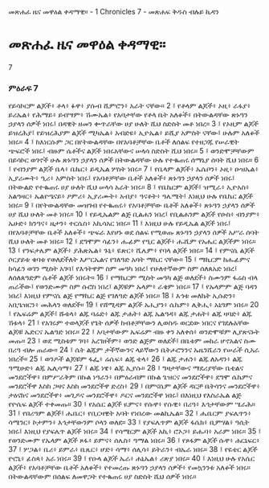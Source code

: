 ﻿
 መጽሐፈ ዜና መዋዕል ቀዳማዊ። - 1 Chronicles 7 - መጽሐፍ ቅዱስ ብሉይ ኪዳን
#  መጽሐፈ ዜና መዋዕል ቀዳማዊ።
7
### ምዕራፍ 7
የይሳኮርም ልጆች፥ ቶላ፥ ፉዋ፥ ያሱብ ሺምሮን፥ አራት ናቸው።
2 ፤ የቶላም ልጆች፥ ኦዚ፥ ራፋያ፥ ይሪኤል፥ የሕማይ፥ ይብሣም፥ ሽሙኤል፥ የአባታቸው የቶላ ቤት አለቆች፥ በትውልዳቸው ጽኑዓን ኃያላን ሰዎች ነበሩ፤ በዳዊት ዘመን ቍጥራቸው ሀያ ሁለት ሺህ ስድስት መቶ ነበረ።
3 ፤ የኦዚም ልጆች ይዝረሕያ፤ የይዝረሕያም ልጆች ሚካኤል፥ አብድዩ፥ ኢዮኤል፥ ይሺያ አምስት ናቸው፤ ሁሉም አለቆች ነበሩ።
4 ፤ ከእነርሱም ጋር በየትውልዳቸው በየአባቶቻቸው ቤቶች ለሰልፍ የተዘጋጁ የሠራዊት ጭፍሮች ነበሩ፤ ብዙም ሴቶችና ልጆች ነበሩአቸውና ሠላሳ ስድስት ሺህ ነበሩ።
5 ፤ ወንድሞቻቸውም በይሳኮር ወገኖች ሁሉ ጽኑዓን ኃያላን ሰዎች በትውልዳቸው ሁሉ የተቈጠሩ ሰማኒያ ሰባት ሺህ ነበሩ።
6 ፤ የብንያም ልጆች ቤላ፥ ቤኬር፥ ይዲኤል ሦስት ነበሩ።
7 ፤ የቤላም ልጆች፥ ኤሴቦን፥ ኦዚ፥ ዑዝኤል፥ ኢያሪሙት፥ ዒሪ፥ አምስት ነበሩ፤ የአባቶቻቸው ቤቶች አለቆች፥ ጽኑዓን ኃያላን ሰዎች ነበሩ፤ በትውልድ የተቈጠሩ ሀያ ሁለት ሺህ ሠላሳ አራት ነበሩ።
8 ፤ የቤኬርም ልጆች፤ ዝሚራ፥ ኢዮአስ፥ አልዓዛር፥ ኤልዮዔናይ፥ ዖምሪ፥ ኢያሪሙት፥ አብያ፥ ዓናቶት፥ ዓሌሜት፤ እነዚህ ሁሉ የቤኬር ልጆች ነበሩ።
9 ፤ በየትውልዳቸው መዝገብ የተቈጠሩ፥ የአባቶቻቸው ቤቶች አለቆች፥ ጽኑዓን ኃያላን ሰዎች ሀያ ሺህ ሁለት መቶ ነበሩ።
10 ፤ የይዲኤልም ልጅ ቢልሐን ነበረ፤ የቢልሐንም ልጆች የዑስ፥ ብንያም፥ ኤሁድ፥ ክንዓና፥ ዜታን፥ ተርሴስ፥ አኪሳአር ነበሩ።
11 ፤ እነዚህ ሁሉ የይዲኤል ልጆች ነበሩ፤ በየአባቶቻቸው ቤቶች አለቆች፥ ጭፍራ እየሆኑ ወደ ሰልፍ የሚወጡ ጽኑዓን ኃያላን ሰዎች አሥራ ሰባት ሺህ ሁለት መቶ ነበሩ።
12 ፤ ደግሞም ሳፊን፥ ሑፊም የዒር ልጆች፥ ሑሺም የአሔር ልጆችም ነበሩ።
13 ፤ የንፍታሌም ልጆች፥ ያሕጽኤል፥ ጉኒ፥ ዬጽር፥ ሺሌም፥ የባላ ልጆች ነበሩ።
14 ፤ የምናሴ ልጆች ሶርያይቱ ቁባቱ የወለደችለት እሥርኤልና የገለዓድ አባት ማኪር ናቸው።
15 ፤ ማኪርም ከሑፊምና ከሳፊን ወገን ሚስት አገባ፤ የእኅትዋም ስም መዓካ ነበረ፤ የሁለተኛውም ስም ሰለጰአድ ነበረ፤ ለሰለጰዓድም ሴቶች ልጆች ነበሩት።
16 ፤ የማኪርም ሚስት መዓካ ልጅ ወለደች፥ ስሙንም ፋሬስ ብላ ጠራችው፤ የወንድሙም ስም ሱሮስ ነበረ፤ ልጆቹም ኡላም፥ ራቄም ነበሩ።
17 ፤ የኡላምም ልጅ ባዳን ነበረ፤ እነዚህ የምናሴ ልጅ የማኪር ልጅ የገለዓድ ልጆች ነበሩ።
18 ፤ እኅቱ መለኬት ኢሱድን፥ አቢዔዝርን፥ መሕላን ወለደች።
19 ፤ የሸሚዳም ልጆች አሒያን፥ ሴኬም፥ ሊቅሒ፥ አኒዓም ነበሩ።
20 ፤ የኤፍሬም ልጆች፤ ሹቱላ፥ ልጁ ባሬድ፥ ልጁ ታሐት፥ ልጁ ኤልዓዳ፥ ልጁ ታሐት፥ ልጁ ዛባድ፥ ልጁ ሽቱላ፥
21 ፤ የአገሩም ተወላጆች የጌት ሰዎች ከብቶቻቸውን ሊወስዱ ወርደው ነበርና የገደሉአቸው ልጆቹ ኤድርና ኤልዓድ ነበሩ።
22 ፤ አባታቸውም ኤፍሬም ብዙ ቀን አለቀሰ፥ ወንድሞቹም ሊያጽናኑት መጡ።
23 ፤ ወደ ሚስቱም ገባ፥ አረገዘችም፥ ወንድ ልጅም ወለደች፤ በቤቱም መከራ ሆኖአልና ስሙ በሪዓ ብሎ ጠራው።
24 ፤ ሴት ልጁም ታችኛውንና ላይኛውን ቤትሖሮንንና ኡዜንሼራን የሠራች ሲአራ ነበረች።
25 ፤ ወንዶች ልጆቹም ፋፌ፥ ሬሴፍ፥ ልጁ ቴላ፥
26 ፤ ልጁ ታሐን፥ ልጁ ለአዳን፥ ልጁ ዓሚሁድ፥ ልጁ ኤሊሳማ፥
27 ፤ ልጁ ነዌ፥ ልጁ ኢያሱ።
28 ፤ ግዛታቸውና ማደሪያቸው ቤቴልና መንደሮችዋ፥ በምሥራቅም በኩል ነዓራን፥ በምዕራብም በኩል ጌዝርና መንደሮችዋ፥ ደግሞ ሴኬምና መንደሮችዋ እስከ ጋዛና እስከ መንደሮችዋ ድረስ፥
29 ፤ በምናሴም ልጆች ዳርቻ ቤትሳንና መንደሮችዋ፥ ታዕናክና መንደሮችዋ፥ መጊዶና መንደሮችዋ፥ ዶርና መንደሮችዋ ነበሩ፤ በእነዚህ የእስራኤል ልጅ የዮሴፍ ልጆች ተቀመጡ።
30 ፤ የአሴር ልጆች ዪምና፥ የሱዋ፥ የሱዊ፥ በሪዓ፥ እኅታቸውም ሤራሕ።
31 ፤ የበሪዓም ልጆች፤ ሔቤር፥ የቢርዛዊት አባት የነበረው መልኪኤል።
32 ፤ ሔቤርም ያፍሌጥን፥ ሳሜንር፥ ኮታምን፥ እኅታቸውንም ሶላን ወለደ።
33 ፤ የያፍሌጥም ልጆች ፋሴክ፥ ቢምሃል፥ ዓሲት ነበሩ፤ እነዚህ የያፍሌጥ ልጆች ነበሩ።
34 ፤ የሳሜርም ልጆች አኪ፥ ሮኦጋ፥ ይሑባ፥ አራም ነበሩ።
35 ፤ የወንድሙም የኤላም ልጆች ጾፋ፥ ይምና፥ ሰሌስ፥ ዓማል ነበሩ።
36 ፤ የጾፋም ልጆች ሱዋ፥ ሐርኔፍር፥
37 ፤ ሦጋል፥ ቤሪ፥ ይምራ፥ ቤጼር፥ ሆድ፥ ሳማ፥ ሰሊሳ፥ ይትራን፥ ብኤራ ነበሩ።
38 ፤ የዬቴር ልጆች ዮሮኒ፥ ፊስጳ፥ አራ ነበሩ።
39 ፤ የዑላ ልጆች ኤራ፥ ሐኒኤል፥ ሪጽያ ነበሩ።
40 ፤ እነዚህ ሁሉ የአሴር ልጆች፥ የአባቶቻቸው ቤቶች አለቆች፥ የተመረጡ ጽኑዓን ኃያላን ሰዎች፥ የመኳንንቱ አለቆች ነበሩ። በትውልዳቸውም በሰልፍ ለመዋጋት የተቈጠሩ ሀያ ስድስት ሺህ ሰዎች ነበሩ። 
